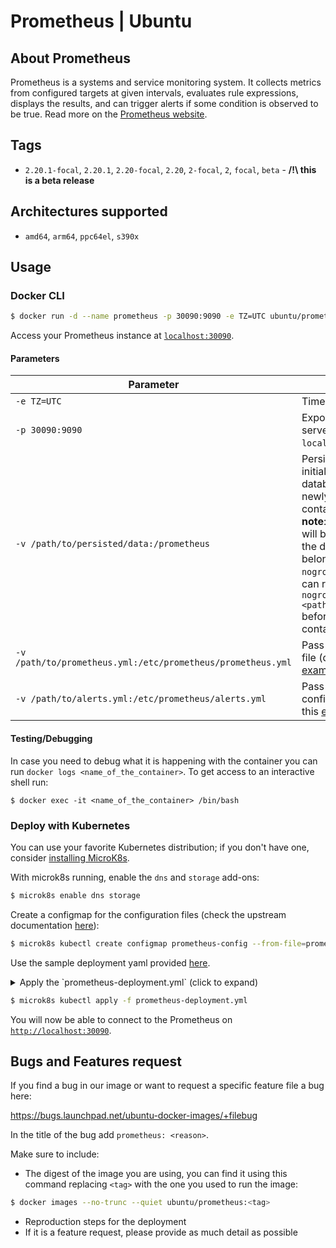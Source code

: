 # Prometheus | Ubuntu

## About Prometheus

Prometheus is a systems and service monitoring system. It collects metrics from configured targets at given intervals, evaluates rule expressions, displays the results, and can trigger alerts if some condition is observed to be true. Read more on the [Prometheus website](https://prometheus.io/).

## Tags

* `2.20.1-focal`, `2.20.1`, `2.20-focal`, `2.20`, `2-focal`, `2`, `focal`, `beta` - **/!\ this is a beta release**

## Architectures supported

* `amd64`, `arm64`, `ppc64el`, `s390x`

## Usage

### Docker CLI

```sh
$ docker run -d --name prometheus -p 30090:9090 -e TZ=UTC ubuntu/prometheus:edge
```

Access your Prometheus instance at [`localhost:30090`](http://localhost:30090/).

#### Parameters

| Parameter | Description |
|---|---|
| `-e TZ=UTC` | Timezone. |
| `-p 30090:9090` | Expose Prometheus server on `localhost:30090`. |
| `-v /path/to/persisted/data:/prometheus` | Persist data instead of initializing a new database for each newly launched container. **Important note**: the directory you will be using to persist the data needs to belong to `nogroup:nobody`. You can run `chown nogroup:nobody <path_to_persist_data>` before launching your container. |
| `-v /path/to/prometheus.yml:/etc/prometheus/prometheus.yml` | Pass a custom config file (download this [example file](https://git.launchpad.net/~canonical-server/ubuntu-docker-images/+git/prometheus/plain/oci/examples/config/prometheus.yml)). |
| `-v /path/to/alerts.yml:/etc/prometheus/alerts.yml` | Pass a custom alerts config file (download this [example file](https://git.launchpad.net/~canonical-server/ubuntu-docker-images/+git/prometheus/plain/oci/examples/config/alerts.yml)). |


#### Testing/Debugging

In case you need to debug what it is happening with the container you can run `docker logs <name_of_the_container>`. To get access to an interactive shell run:

```
$ docker exec -it <name_of_the_container> /bin/bash
```

### Deploy with Kubernetes

You can use your favorite Kubernetes distribution; if you don't have one, consider [installing MicroK8s](https://microk8s.io/).

With microk8s running, enable the `dns` and `storage` add-ons:
```sh
$ microk8s enable dns storage
 ```

Create a configmap for the configuration files (check the upstream documentation [here](https://prometheus.io/docs/prometheus/2.20/getting_started/)):

```sh
$ microk8s kubectl create configmap prometheus-config --from-file=prometheus=config/prometheus.yml --from-file=prometheus-alerts=config/alerts.yml
```

Use the sample deployment yaml provided [here](https://git.launchpad.net/~canonical-server/ubuntu-docker-images/+git/prometheus/plain/oci/examples/prometheus-deployment.yml).

<details>
  <summary>Apply the `prometheus-deployment.yml` (click to expand)</summary>

```yaml
# prometheus-deployment.yml
---
apiVersion: v1
kind: PersistentVolumeClaim
metadata:
  name: prometheus-volume-claim
spec:
  accessModes:
    - ReadWriteOnce
  storageClassName: microk8s-hostpath
  resources:
    requests:
      storage: 500M
---
apiVersion: apps/v1
kind: Deployment
metadata:
  name: prometheus-deployment
spec:
  replicas: 1
  selector:
    matchLabels:
      app: prometheus
  template:
    metadata:
      labels:
        app: prometheus
    spec:
      containers:
      - name: prometheus
        image: ubuntu/prometheus:edge
        volumeMounts:
        - name: prometheus-config-volume
          mountPath: /etc/prometheus/prometheus.yml
          subPath: prometheus.yml
        - name: prometheus-config-volume
          mountPath: /etc/prometheus/alerts.yml
          subPath: alerts.yml
        - name: prometheus-data
          mountPath: /prometheus
        ports:
        - containerPort: 9090
          name: prometheus
          protocol: TCP
      volumes:
        - name: prometheus-config-volume
          configMap:
            name: prometheus-config
            items:
            - key: prometheus
              path: prometheus.yml
            - key: prometheus-alerts
              path: alerts.yml
        - name: prometheus-data
          persistentVolumeClaim:
            claimName: prometheus-volume-claim
---
apiVersion: v1
kind: Service
metadata:
  name: prometheus-service
spec:
  type: NodePort
  selector:
    app: prometheus
  ports:
  - protocol: TCP
    port: 9090
    targetPort: 9090
    nodePort: 30090
    name: prometheus
```

</details>

```sh
$ microk8s kubectl apply -f prometheus-deployment.yml
```

You will now be able to connect to the Prometheus on [`http://localhost:30090`](http://localhost:30090).

## Bugs and Features request

If you find a bug in our image or want to request a specific feature file a bug here:

https://bugs.launchpad.net/ubuntu-docker-images/+filebug

In the title of the bug add `prometheus: <reason>`.

Make sure to include:

* The digest of the image you are using, you can find it using this command replacing `<tag>` with the one you used to run the image:
```sh
$ docker images --no-trunc --quiet ubuntu/prometheus:<tag>
```
* Reproduction steps for the deployment
* If it is a feature request, please provide as much detail as possible

